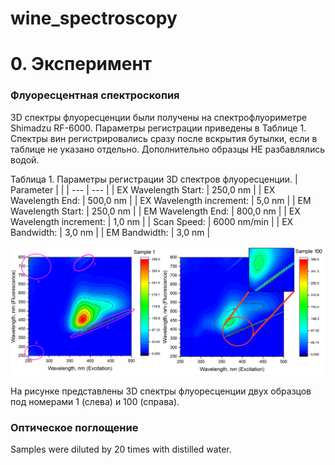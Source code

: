 # wine_spectroscopy

# 0. Эксперимент

### Флуоресцентная спектроскопия

3D спектры флуоресценции были получены на спектрофлуориметре Shimadzu RF-6000. Параметры регистрации приведены в Таблице 1.
Спектры вин регистрировались сразу после вскрытия бутылки, если в таблице не указано отдельно. Дополнительно образцы НЕ разбавлялись водой.

Таблица 1. Параметры регистрации 3D спектров флуоресценции.
| Parameter	| |
| --- | --- |
| EX Wavelength Start:	| 250,0 nm |
| EX Wavelength End:	| 500,0 nm |
| EX Wavelength increment:	| 5,0 nm |
| EM Wavelength Start:	| 250,0 nm |
| EM Wavelength End:	| 800,0 nm |
| EX Wavelength increment:	| 1,0 nm |
| Scan Speed:	| 6000 nm/min |	
| EX Bandwidth:	| 3,0 nm |
| EM Bandwidth: |	3,0 nm |

![plot](https://github.com/oesarmanova/wine_spectroscopy/blob/images/Fig_1.png)

На рисунке представлены 3D спектры флуоресценции двух образцов под номерами 1 (слева) и 100 (справа).


### Оптическое поглощение
Samples were diluted by 20 times with distilled water.
